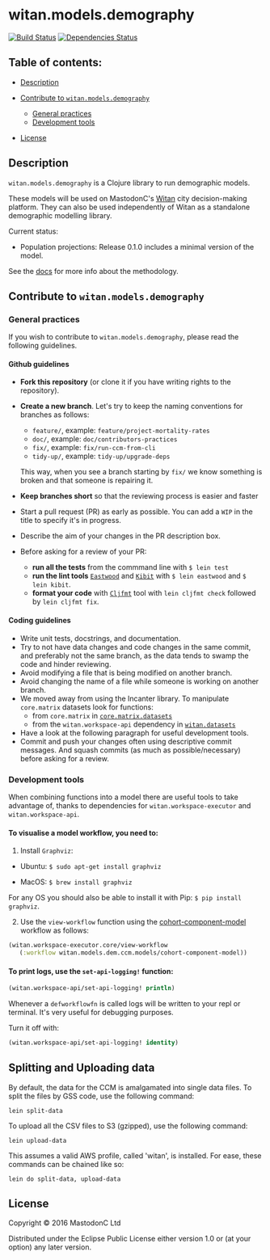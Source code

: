 # witan.models.demography

[![Build Status](https://circleci.com/gh/MastodonC/witan.models.demography.svg?style=shield)](https://circleci.com/gh/MastodonC/witan.models.demography) [![Dependencies Status](https://jarkeeper.com/MastodonC/witan.models.demography/status.svg)](https://jarkeeper.com/MastodonC/witan.models.demography)

## Table of contents:

* [Description](#description)

* [Contribute to `witan.models.demography`](#contribute-to-witanmodelsdemography)
  * [General practices](#general-practices)
  * [Development tools](#development-tools)

* [License](#license)

## Description

`witan.models.demography` is a Clojure library to run demographic models.

These models will be used on MastodonC's [Witan](http://www.mastodonc.com/products/witan/) city decision-making platform.
They can also be used independently of Witan as a standalone demographic modelling library.

Current status:
* Population projections: Release 0.1.0 includes a minimal version of the model. 

See the [docs](https://github.com/MastodonC/witan.models.demography/blob/master/doc/intro.md) for more info about the methodology.


## Contribute to `witan.models.demography`

### General practices

If you wish to contribute to `witan.models.demography`, please read the following guidelines.

#### Github guidelines
* **Fork this repository** (or clone it if you have writing rights to the repository).
* **Create a new branch**. Let's try to keep the naming conventions for branches as follows:
  * `feature/`, example: `feature/project-mortality-rates`
  * `doc/`, example: `doc/contributors-practices`
  * `fix/`, example: `fix/run-ccm-from-cli`
  * `tidy-up/`, example: `tidy-up/upgrade-deps`

  This way, when you see a branch starting by `fix/` we know something is broken and that someone is repairing it.
* **Keep branches short** so that the reviewing process is easier and faster
* Start a pull request (PR) as early as possible. You can add a `WIP` in the title to specify it's in progress.
* Describe the aim of your changes in the PR description box.
* Before asking for a review of your PR:
  * **run all the tests** from the commmand line with `$ lein test`
  * **run the lint tools** [`Eastwood`](https://github.com/jonase/eastwood) and [`Kibit`](https://github.com/jonase/kibit) with `$ lein eastwood` and `$ lein kibit`.
  * **format your code** with [`Cljfmt`](https://github.com/weavejester/cljfmt) tool with `lein cljfmt check` followed by `lein cljfmt fix`.

#### Coding guidelines

* Write unit tests, docstrings, and documentation.
* Try to not have data changes and code changes in the same commit, and preferably not the same branch, as the data tends to swamp the code and hinder reviewing.
* Avoid modifying a file that is being modified on another branch.
* Avoid changing the name of a file while someone is working on another branch.
* We moved away from using the Incanter library.
  To manipulate `core.matrix` datasets look for functions:
  * from `core.matrix` in [`core.matrix.datasets`](https://github.com/mikera/core.matrix/blob/develop/src/main/clojure/clojure/core/matrix/dataset.clj)
  * from the `witan.workspace-api` dependency in [`witan.datasets`](https://github.com/MastodonC/witan.workspace-api/blob/master/src/witan/datasets.clj)
* Have a look at the following paragraph for useful development tools.
* Commit and push your changes often using descriptive commit messages. And squash commits (as much as possible/necessary) before asking for a review.

### Development tools

When combining functions into a model there are useful tools to take advantage of, thanks to dependencies for `witan.workspace-executor` and `witan.workspace-api`.

#### To visualise a model workflow, you need to:

1) Install `Graphviz`:

- Ubuntu: `$ sudo apt-get install graphviz`

- MacOS: `$ brew install graphviz`

For any OS you should also be able to install it with Pip: `$ pip install graphviz`.

2) Use the `view-workflow` function using the [cohort-component-model](https://github.com/MastodonC/witan.models.demography/blob/master/src/witan/models/dem/ccm/models.clj) workflow as follows:

```Clojure
(witan.workspace-executor.core/view-workflow
   (:workflow witan.models.dem.ccm.models/cohort-component-model))
```

#### To print logs, use the `set-api-logging!` function:
```Clojure
(witan.workspace-api/set-api-logging! println)
```
Whenever a `defworkflowfn` is called logs will be written to your repl or terminal. It's very  useful for debugging purposes.

Turn it off with:
```Clojure
(witan.workspace-api/set-api-logging! identity)
```

## Splitting and Uploading data

By default, the data for the CCM is amalgamated into single data files.
To split the files by GSS code, use the following command:

```
lein split-data
```

To upload all the CSV files to S3 (gzipped), use the following command:

```
lein upload-data
```

This assumes a valid AWS profile, called 'witan', is installed. For ease, these commands can be chained like so:

```
lein do split-data, upload-data
```

## License

Copyright © 2016 MastodonC Ltd

Distributed under the Eclipse Public License either version 1.0 or (at
your option) any later version.